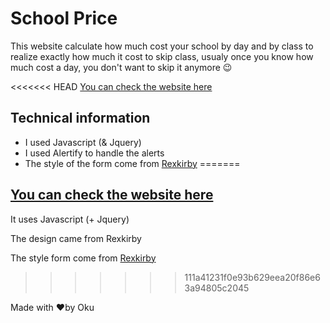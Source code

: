 # School Price

This website calculate how much cost your school by day and by class to realize exactly how much it cost to skip class, usualy once you know how much cost a day, you don't want to skip it anymore 😉

<<<<<<< HEAD
[You can check the website here](https://okuuu.github.io/School-Price/)

## Technical information

- I used Javascript (& Jquery)
- I used Alertify to handle the alerts
- The style of the form come from [Rexkirby](https://codepen.io/rexkirby/pen/Fdnlz)
=======
## [You can check the website here](https://okuuu.github.io/School-Price/)

It uses Javascript (+ Jquery)

The design came from Rexkirby

The style form come from [Rexkirby](https://codepen.io/rexkirby/pen/Fdnlz)
>>>>>>> 111a41231f0e93b629eea20f86e63a94805c2045

Made with ❤️by Oku
